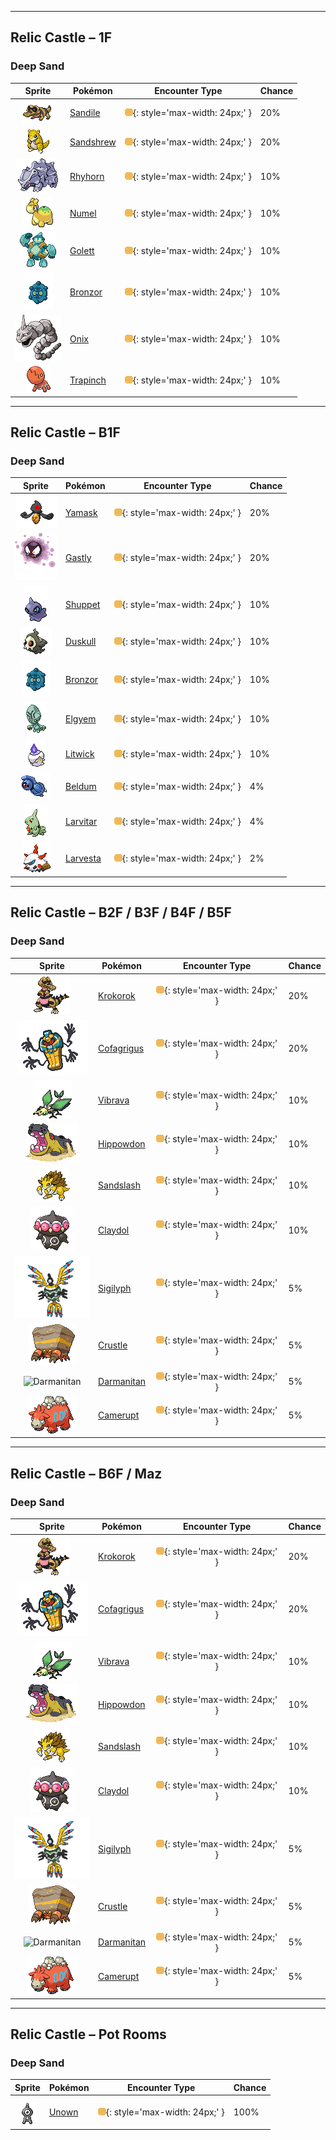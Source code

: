 

---

## Relic Castle – 1F

### Deep Sand


| Sprite | Pokémon | Encounter Type | Chance |
| :---: | --- | :---: | --- |
| ![Sandile](https://raw.githubusercontent.com/PokeAPI/sprites/master/sprites/pokemon/versions/generation-v/black-white/animated/551.gif) | [Sandile](../pokemon/sandile.md/) | ![Deep Sand](../assets/encounter_types/deep_sand.png){: style='max-width: 24px;' } | 20% |
| ![Sandshrew](https://raw.githubusercontent.com/PokeAPI/sprites/master/sprites/pokemon/versions/generation-v/black-white/animated/27.gif) | [Sandshrew](../pokemon/sandshrew.md/) | ![Deep Sand](../assets/encounter_types/deep_sand.png){: style='max-width: 24px;' } | 20% |
| ![Rhyhorn](https://raw.githubusercontent.com/PokeAPI/sprites/master/sprites/pokemon/versions/generation-v/black-white/animated/111.gif) | [Rhyhorn](../pokemon/rhyhorn.md/) | ![Deep Sand](../assets/encounter_types/deep_sand.png){: style='max-width: 24px;' } | 10% |
| ![Numel](https://raw.githubusercontent.com/PokeAPI/sprites/master/sprites/pokemon/versions/generation-v/black-white/animated/322.gif) | [Numel](../pokemon/numel.md/) | ![Deep Sand](../assets/encounter_types/deep_sand.png){: style='max-width: 24px;' } | 10% |
| ![Golett](https://raw.githubusercontent.com/PokeAPI/sprites/master/sprites/pokemon/versions/generation-v/black-white/animated/622.gif) | [Golett](../pokemon/golett.md/) | ![Deep Sand](../assets/encounter_types/deep_sand.png){: style='max-width: 24px;' } | 10% |
| ![Bronzor](https://raw.githubusercontent.com/PokeAPI/sprites/master/sprites/pokemon/versions/generation-v/black-white/animated/436.gif) | [Bronzor](../pokemon/bronzor.md/) | ![Deep Sand](../assets/encounter_types/deep_sand.png){: style='max-width: 24px;' } | 10% |
| ![Onix](https://raw.githubusercontent.com/PokeAPI/sprites/master/sprites/pokemon/versions/generation-v/black-white/animated/95.gif) | [Onix](../pokemon/onix.md/) | ![Deep Sand](../assets/encounter_types/deep_sand.png){: style='max-width: 24px;' } | 10% |
| ![Trapinch](https://raw.githubusercontent.com/PokeAPI/sprites/master/sprites/pokemon/versions/generation-v/black-white/animated/328.gif) | [Trapinch](../pokemon/trapinch.md/) | ![Deep Sand](../assets/encounter_types/deep_sand.png){: style='max-width: 24px;' } | 10%

---

## Relic Castle – B1F

### Deep Sand


| Sprite | Pokémon | Encounter Type | Chance |
| :---: | --- | :---: | --- |
| ![Yamask](https://raw.githubusercontent.com/PokeAPI/sprites/master/sprites/pokemon/versions/generation-v/black-white/animated/562.gif) | [Yamask](../pokemon/yamask.md/) | ![Deep Sand](../assets/encounter_types/deep_sand.png){: style='max-width: 24px;' } | 20% |
| ![Gastly](https://raw.githubusercontent.com/PokeAPI/sprites/master/sprites/pokemon/versions/generation-v/black-white/animated/92.gif) | [Gastly](../pokemon/gastly.md/) | ![Deep Sand](../assets/encounter_types/deep_sand.png){: style='max-width: 24px;' } | 20% |
| ![Shuppet](https://raw.githubusercontent.com/PokeAPI/sprites/master/sprites/pokemon/versions/generation-v/black-white/animated/353.gif) | [Shuppet](../pokemon/shuppet.md/) | ![Deep Sand](../assets/encounter_types/deep_sand.png){: style='max-width: 24px;' } | 10% |
| ![Duskull](https://raw.githubusercontent.com/PokeAPI/sprites/master/sprites/pokemon/versions/generation-v/black-white/animated/355.gif) | [Duskull](../pokemon/duskull.md/) | ![Deep Sand](../assets/encounter_types/deep_sand.png){: style='max-width: 24px;' } | 10% |
| ![Bronzor](https://raw.githubusercontent.com/PokeAPI/sprites/master/sprites/pokemon/versions/generation-v/black-white/animated/436.gif) | [Bronzor](../pokemon/bronzor.md/) | ![Deep Sand](../assets/encounter_types/deep_sand.png){: style='max-width: 24px;' } | 10% |
| ![Elgyem](https://raw.githubusercontent.com/PokeAPI/sprites/master/sprites/pokemon/versions/generation-v/black-white/animated/605.gif) | [Elgyem](../pokemon/elgyem.md/) | ![Deep Sand](../assets/encounter_types/deep_sand.png){: style='max-width: 24px;' } | 10% |
| ![Litwick](https://raw.githubusercontent.com/PokeAPI/sprites/master/sprites/pokemon/versions/generation-v/black-white/animated/607.gif) | [Litwick](../pokemon/litwick.md/) | ![Deep Sand](../assets/encounter_types/deep_sand.png){: style='max-width: 24px;' } | 10% |
| ![Beldum](https://raw.githubusercontent.com/PokeAPI/sprites/master/sprites/pokemon/versions/generation-v/black-white/animated/374.gif) | [Beldum](../pokemon/beldum.md/) | ![Deep Sand](../assets/encounter_types/deep_sand.png){: style='max-width: 24px;' } | 4% |
| ![Larvitar](https://raw.githubusercontent.com/PokeAPI/sprites/master/sprites/pokemon/versions/generation-v/black-white/animated/246.gif) | [Larvitar](../pokemon/larvitar.md/) | ![Deep Sand](../assets/encounter_types/deep_sand.png){: style='max-width: 24px;' } | 4% |
| ![Larvesta](https://raw.githubusercontent.com/PokeAPI/sprites/master/sprites/pokemon/versions/generation-v/black-white/animated/636.gif) | [Larvesta](../pokemon/larvesta.md/) | ![Deep Sand](../assets/encounter_types/deep_sand.png){: style='max-width: 24px;' } | 2%

---

## Relic Castle – B2F / B3F / B4F / B5F

### Deep Sand


| Sprite | Pokémon | Encounter Type | Chance |
| :---: | --- | :---: | --- |
| ![Krokorok](https://raw.githubusercontent.com/PokeAPI/sprites/master/sprites/pokemon/versions/generation-v/black-white/animated/552.gif) | [Krokorok](../pokemon/krokorok.md/) | ![Deep Sand](../assets/encounter_types/deep_sand.png){: style='max-width: 24px;' } | 20% |
| ![Cofagrigus](https://raw.githubusercontent.com/PokeAPI/sprites/master/sprites/pokemon/versions/generation-v/black-white/animated/563.gif) | [Cofagrigus](../pokemon/cofagrigus.md/) | ![Deep Sand](../assets/encounter_types/deep_sand.png){: style='max-width: 24px;' } | 20% |
| ![Vibrava](https://raw.githubusercontent.com/PokeAPI/sprites/master/sprites/pokemon/versions/generation-v/black-white/animated/329.gif) | [Vibrava](../pokemon/vibrava.md/) | ![Deep Sand](../assets/encounter_types/deep_sand.png){: style='max-width: 24px;' } | 10% |
| ![Hippowdon](https://raw.githubusercontent.com/PokeAPI/sprites/master/sprites/pokemon/versions/generation-v/black-white/animated/450.gif) | [Hippowdon](../pokemon/hippowdon.md/) | ![Deep Sand](../assets/encounter_types/deep_sand.png){: style='max-width: 24px;' } | 10% |
| ![Sandslash](https://raw.githubusercontent.com/PokeAPI/sprites/master/sprites/pokemon/versions/generation-v/black-white/animated/28.gif) | [Sandslash](../pokemon/sandslash.md/) | ![Deep Sand](../assets/encounter_types/deep_sand.png){: style='max-width: 24px;' } | 10% |
| ![Claydol](https://raw.githubusercontent.com/PokeAPI/sprites/master/sprites/pokemon/versions/generation-v/black-white/animated/344.gif) | [Claydol](../pokemon/claydol.md/) | ![Deep Sand](../assets/encounter_types/deep_sand.png){: style='max-width: 24px;' } | 10% |
| ![Sigilyph](https://raw.githubusercontent.com/PokeAPI/sprites/master/sprites/pokemon/versions/generation-v/black-white/animated/561.gif) | [Sigilyph](../pokemon/sigilyph.md/) | ![Deep Sand](../assets/encounter_types/deep_sand.png){: style='max-width: 24px;' } | 5% |
| ![Crustle](https://raw.githubusercontent.com/PokeAPI/sprites/master/sprites/pokemon/versions/generation-v/black-white/animated/558.gif) | [Crustle](../pokemon/crustle.md/) | ![Deep Sand](../assets/encounter_types/deep_sand.png){: style='max-width: 24px;' } | 5% |
| ![Darmanitan]() | [Darmanitan](../pokemon/darmanitan.md/) | ![Deep Sand](../assets/encounter_types/deep_sand.png){: style='max-width: 24px;' } | 5% |
| ![Camerupt](https://raw.githubusercontent.com/PokeAPI/sprites/master/sprites/pokemon/versions/generation-v/black-white/animated/323.gif) | [Camerupt](../pokemon/camerupt.md/) | ![Deep Sand](../assets/encounter_types/deep_sand.png){: style='max-width: 24px;' } | 5%

---

## Relic Castle – B6F / Maz

### Deep Sand


| Sprite | Pokémon | Encounter Type | Chance |
| :---: | --- | :---: | --- |
| ![Krokorok](https://raw.githubusercontent.com/PokeAPI/sprites/master/sprites/pokemon/versions/generation-v/black-white/animated/552.gif) | [Krokorok](../pokemon/krokorok.md/) | ![Deep Sand](../assets/encounter_types/deep_sand.png){: style='max-width: 24px;' } | 20% |
| ![Cofagrigus](https://raw.githubusercontent.com/PokeAPI/sprites/master/sprites/pokemon/versions/generation-v/black-white/animated/563.gif) | [Cofagrigus](../pokemon/cofagrigus.md/) | ![Deep Sand](../assets/encounter_types/deep_sand.png){: style='max-width: 24px;' } | 20% |
| ![Vibrava](https://raw.githubusercontent.com/PokeAPI/sprites/master/sprites/pokemon/versions/generation-v/black-white/animated/329.gif) | [Vibrava](../pokemon/vibrava.md/) | ![Deep Sand](../assets/encounter_types/deep_sand.png){: style='max-width: 24px;' } | 10% |
| ![Hippowdon](https://raw.githubusercontent.com/PokeAPI/sprites/master/sprites/pokemon/versions/generation-v/black-white/animated/450.gif) | [Hippowdon](../pokemon/hippowdon.md/) | ![Deep Sand](../assets/encounter_types/deep_sand.png){: style='max-width: 24px;' } | 10% |
| ![Sandslash](https://raw.githubusercontent.com/PokeAPI/sprites/master/sprites/pokemon/versions/generation-v/black-white/animated/28.gif) | [Sandslash](../pokemon/sandslash.md/) | ![Deep Sand](../assets/encounter_types/deep_sand.png){: style='max-width: 24px;' } | 10% |
| ![Claydol](https://raw.githubusercontent.com/PokeAPI/sprites/master/sprites/pokemon/versions/generation-v/black-white/animated/344.gif) | [Claydol](../pokemon/claydol.md/) | ![Deep Sand](../assets/encounter_types/deep_sand.png){: style='max-width: 24px;' } | 10% |
| ![Sigilyph](https://raw.githubusercontent.com/PokeAPI/sprites/master/sprites/pokemon/versions/generation-v/black-white/animated/561.gif) | [Sigilyph](../pokemon/sigilyph.md/) | ![Deep Sand](../assets/encounter_types/deep_sand.png){: style='max-width: 24px;' } | 5% |
| ![Crustle](https://raw.githubusercontent.com/PokeAPI/sprites/master/sprites/pokemon/versions/generation-v/black-white/animated/558.gif) | [Crustle](../pokemon/crustle.md/) | ![Deep Sand](../assets/encounter_types/deep_sand.png){: style='max-width: 24px;' } | 5% |
| ![Darmanitan]() | [Darmanitan](../pokemon/darmanitan.md/) | ![Deep Sand](../assets/encounter_types/deep_sand.png){: style='max-width: 24px;' } | 5% |
| ![Camerupt](https://raw.githubusercontent.com/PokeAPI/sprites/master/sprites/pokemon/versions/generation-v/black-white/animated/323.gif) | [Camerupt](../pokemon/camerupt.md/) | ![Deep Sand](../assets/encounter_types/deep_sand.png){: style='max-width: 24px;' } | 5%

---

## Relic Castle – Pot Rooms

### Deep Sand


| Sprite | Pokémon | Encounter Type | Chance |
| :---: | --- | :---: | --- |
| ![Unown](https://raw.githubusercontent.com/PokeAPI/sprites/master/sprites/pokemon/versions/generation-v/black-white/animated/201.gif) | [Unown](../pokemon/unown.md/) | ![Deep Sand](../assets/encounter_types/deep_sand.png){: style='max-width: 24px;' } | 100% |
